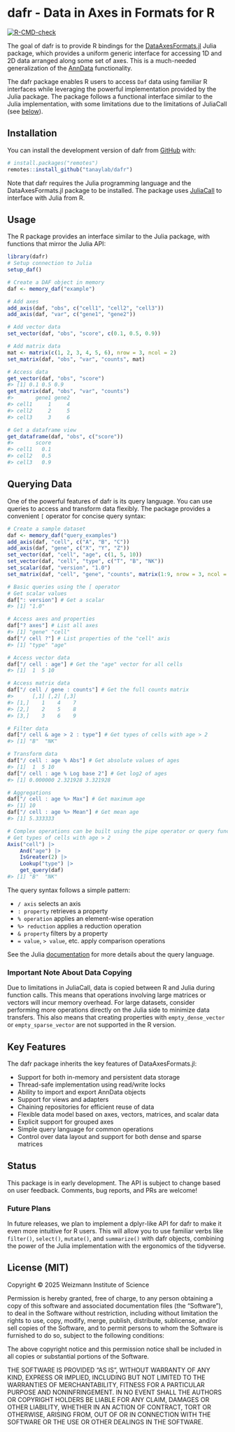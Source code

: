 
<!-- README.md is generated from README.Rmd. Please edit that file -->

# dafr - Data in Axes in Formats for R

<!-- badges: start -->

[![R-CMD-check](https://github.com/tanaylab/dafr/actions/workflows/R-CMD-check.yaml/badge.svg)](https://github.com/tanaylab/dafr/actions/workflows/R-CMD-check.yaml)
<!-- badges: end -->

The goal of dafr is to provide R bindings for the
[DataAxesFormats.jl](https://github.com/tanaylab/DataAxesFormats.jl)
Julia package, which provides a uniform generic interface for accessing
1D and 2D data arranged along some set of axes. This is a much-needed
generalization of the [AnnData](https://github.com/scverse/anndata)
functionality.

The dafr package enables R users to access `Daf` data using familiar R
interfaces while leveraging the powerful implementation provided by the
Julia package. The package follows a functional interface similar to the
Julia implementation, with some limitations due to the limitations of
JuliaCall (see [below](#important-note-about-data-copying)).

## Installation

You can install the development version of dafr from
[GitHub](https://github.com/) with:

``` r
# install.packages("remotes")
remotes::install_github("tanaylab/dafr")
```

Note that dafr requires the Julia programming language and the
DataAxesFormats.jl package to be installed. The package uses
[JuliaCall](https://github.com/Non-Contradiction/JuliaCall) to interface
with Julia from R.

## Usage

The R package provides an interface similar to the Julia package, with
functions that mirror the Julia API:

``` r
library(dafr)
# Setup connection to Julia
setup_daf()
```

``` r
# Create a DAF object in memory
daf <- memory_daf("example")

# Add axes
add_axis(daf, "obs", c("cell1", "cell2", "cell3"))
add_axis(daf, "var", c("gene1", "gene2"))

# Add vector data
set_vector(daf, "obs", "score", c(0.1, 0.5, 0.9))

# Add matrix data
mat <- matrix(c(1, 2, 3, 4, 5, 6), nrow = 3, ncol = 2)
set_matrix(daf, "obs", "var", "counts", mat)

# Access data
get_vector(daf, "obs", "score")
#> [1] 0.1 0.5 0.9
get_matrix(daf, "obs", "var", "counts")
#>       gene1 gene2
#> cell1     1     4
#> cell2     2     5
#> cell3     3     6

# Get a dataframe view
get_dataframe(daf, "obs", c("score"))
#>       score
#> cell1   0.1
#> cell2   0.5
#> cell3   0.9
```

## Querying Data

One of the powerful features of dafr is its query language. You can use
queries to access and transform data flexibly. The package provides a
convenient `[` operator for concise query syntax:

``` r
# Create a sample dataset
daf <- memory_daf("query_examples")
add_axis(daf, "cell", c("A", "B", "C"))
add_axis(daf, "gene", c("X", "Y", "Z"))
set_vector(daf, "cell", "age", c(1, 5, 10))
set_vector(daf, "cell", "type", c("T", "B", "NK"))
set_scalar(daf, "version", "1.0")
set_matrix(daf, "cell", "gene", "counts", matrix(1:9, nrow = 3, ncol = 3))

# Basic queries using the [ operator
# Get scalar values
daf[": version"] # Get a scalar
#> [1] "1.0"

# Access axes and properties
daf["? axes"] # List all axes
#> [1] "gene" "cell"
daf["/ cell ?"] # List properties of the "cell" axis
#> [1] "type" "age"

# Access vector data
daf["/ cell : age"] # Get the "age" vector for all cells
#> [1]  1  5 10

# Access matrix data
daf["/ cell / gene : counts"] # Get the full counts matrix
#>      [,1] [,2] [,3]
#> [1,]    1    4    7
#> [2,]    2    5    8
#> [3,]    3    6    9

# Filter data
daf["/ cell & age > 2 : type"] # Get types of cells with age > 2
#> [1] "B"  "NK"

# Transform data
daf["/ cell : age % Abs"] # Get absolute values of ages
#> [1]  1  5 10
daf["/ cell : age % Log base 2"] # Get log2 of ages
#> [1] 0.000000 2.321928 3.321928

# Aggregations
daf["/ cell : age %> Max"] # Get maximum age
#> [1] 10
daf["/ cell : age %> Mean"] # Get mean age
#> [1] 5.333333

# Complex operations can be built using the pipe operator or query functions
# Get types of cells with age > 2
Axis("cell") |>
    And("age") |>
    IsGreater(2) |>
    Lookup("type") |>
    get_query(daf)
#> [1] "B"  "NK"
```

The query syntax follows a simple pattern:

- `/ axis` selects an axis
- `: property` retrieves a property
- `% operation` applies an element-wise operation
- `%> reduction` applies a reduction operation
- `& property` filters by a property
- `= value`, `> value`, etc. apply comparison operations

See the Julia
[documentation](https://tanaylab.github.io/DataAxesFormats.jl/v0.1.2/queries.html)
for more details about the query language.

### Important Note About Data Copying

Due to limitations in JuliaCall, data is copied between R and Julia
during function calls. This means that operations involving large
matrices or vectors will incur memory overhead. For large datasets,
consider performing more operations directly on the Julia side to
minimize data transfers. This also means that creating properties with
`empty_dense_vector` or `empty_sparse_vector` are not supported in the R
version.

## Key Features

The dafr package inherits the key features of DataAxesFormats.jl:

- Support for both in-memory and persistent data storage
- Thread-safe implementation using read/write locks
- Ability to import and export AnnData objects
- Support for views and adapters
- Chaining repositories for efficient reuse of data
- Flexible data model based on axes, vectors, matrices, and scalar data
- Explicit support for grouped axes
- Simple query language for common operations
- Control over data layout and support for both dense and sparse
  matrices

## Status

This package is in early development. The API is subject to change based
on user feedback. Comments, bug reports, and PRs are welcome!

### Future Plans

In future releases, we plan to implement a dplyr-like API for dafr to
make it even more intuitive for R users. This will allow you to use
familiar verbs like `filter()`, `select()`, `mutate()`, and
`summarize()` with dafr objects, combining the power of the Julia
implementation with the ergonomics of the tidyverse.

## License (MIT)

Copyright © 2025 Weizmann Institute of Science

Permission is hereby granted, free of charge, to any person obtaining a
copy of this software and associated documentation files (the
“Software”), to deal in the Software without restriction, including
without limitation the rights to use, copy, modify, merge, publish,
distribute, sublicense, and/or sell copies of the Software, and to
permit persons to whom the Software is furnished to do so, subject to
the following conditions:

The above copyright notice and this permission notice shall be included
in all copies or substantial portions of the Software.

THE SOFTWARE IS PROVIDED “AS IS”, WITHOUT WARRANTY OF ANY KIND, EXPRESS
OR IMPLIED, INCLUDING BUT NOT LIMITED TO THE WARRANTIES OF
MERCHANTABILITY, FITNESS FOR A PARTICULAR PURPOSE AND NONINFRINGEMENT.
IN NO EVENT SHALL THE AUTHORS OR COPYRIGHT HOLDERS BE LIABLE FOR ANY
CLAIM, DAMAGES OR OTHER LIABILITY, WHETHER IN AN ACTION OF CONTRACT,
TORT OR OTHERWISE, ARISING FROM, OUT OF OR IN CONNECTION WITH THE
SOFTWARE OR THE USE OR OTHER DEALINGS IN THE SOFTWARE.
